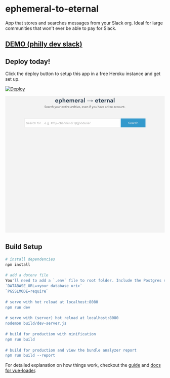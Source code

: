 # ephemeral-to-eternal

App that stores and searches messages from your Slack org.
Ideal for large communities that won't ever be able to pay for Slack.

## [DEMO (philly dev slack)](https://phillydevslack.herokuapp.com/#/)

## Deploy today!
Click the deploy button to setup this app in a free Heroku instance and get set up.  

[![Deploy](https://www.herokucdn.com/deploy/button.png)](https://heroku.com/deploy)

[![read](https://github.com/shaunymca/ephemeraltoeternal/blob/master/message-search.gif?raw=true)]()

## Build Setup

``` bash
# install dependencies
npm install

# add a dotenv file
You'll need to add a `.env` file to root folder. Include the Postgres settings as below:
`DATABASE_URL=<your database uri>`
`PGSSLMODE=require`

# serve with hot reload at localhost:8080
npm run dev

# serve with (server) hot reload at localhost:8080
nodemon build/dev-server.js

# build for production with minification
npm run build

# build for production and view the bundle analyzer report
npm run build --report
```

For detailed explanation on how things work, checkout the [guide](http://vuejs-templates.github.io/webpack/) and [docs for vue-loader](http://vuejs.github.io/vue-loader).
